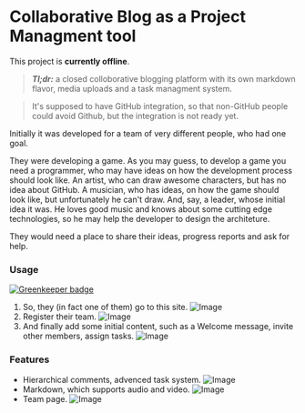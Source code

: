 Collaborative Blog as a Project Managment tool
==
This project is **currently offline**.

> ***Tl;dr:*** a closed colloborative blogging platform with its own markdown flavor, media uploads and a task managment system. 

> It's supposed to have GitHub integration, so that non-GitHub people could avoid Github, but the integration is not ready yet.

Initially it was developed for a team of very different people, who had one goal. 


They were developing a game. As you may guess, to develop a game you need a programmer, who may have ideas on how the development process should look like. An artist, who can draw awesome characters, but has no idea about GitHub. A musician, who has ideas, on how the game should look like, but unfortunately he can't draw. And, say, a leader, whose initial idea it was. He loves good music and knows about some cutting edge technologies, so he may help the developer to design the architeture.

They would need a place to share their ideas, progress reports and ask for help. 

### Usage

[![Greenkeeper badge](https://badges.greenkeeper.io/Hermanya/evening.svg)](https://greenkeeper.io/)

  1. So, they (in fact one of them) go to this site.
![Image](https://raw.github.com/Hermanya/evening/master/screenshots/Screenshot%20from%202014-03-19%2014:44:11.png)
  2. Register their team.
![Image](https://raw.github.com/Hermanya/evening/master/screenshots/Screenshot%20from%202014-03-19%2014:44:16.png)
  3. And finally add some initial content, such as a Welcome message, invite other members, assign tasks.
![Image](https://raw.github.com/Hermanya/evening/master/screenshots/Screenshot%20from%202014-03-19%2014:44:26.png)

### Features
  * Hierarchical comments, advenced task system.
![Image](https://raw.github.com/Hermanya/evening/master/screenshots/Screenshot%20from%202014-03-19%2014:44:44.png)
  * Markdown, which supports audio and video.
![Image](https://raw.github.com/Hermanya/evening/master/screenshots/Screenshot%20from%202014-03-19%2014:45:01.png)
  * Team page.
![Image](https://raw.github.com/Hermanya/evening/master/screenshots/Screenshot%20from%202014-03-19%2014:45:40.png)
